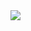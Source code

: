 <a href="s">
  <img src="https://github-readme-stats.vercel.app/api/top-langs/?username=milkykim&exclude_repo=dkssud8150.github.io&layout=compact&theme=tokyonight" />
</a>
